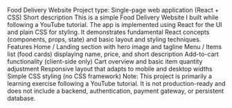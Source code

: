 Food Delivery Website
Project type: Single-page web application (React + CSS)
Short description This is a simple Food Delivery Website I built while following a YouTube tutorial. The app is implemented using React for the UI and plain CSS for styling. It demonstrates fundamental React concepts (components, props, state) and basic layout and styling techniques.
Features
Home / Landing section with hero image and tagline
Menu / Items list (food cards) displaying name, price, and short description
Add-to-cart functionality (client-side only)
Cart overview and basic item quantity adjustment
Responsive layout that adapts to mobile and desktop widths
Simple CSS styling (no CSS framework)
Note: This project is primarily a learning exercise following a YouTube tutorial. It is not production-ready and does not include a backend, authentication, payment gateway, or persistent database.
